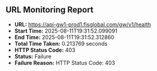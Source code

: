 ## URL Monitoring Report

- **URL:** https://api-gw1-prod1.fisglobal.com/gw/v1/health
- **Start Time:** 2025-08-11T19:31:52.099091
- **End Time:** 2025-08-11T19:31:52.312860
- **Total Time Taken:** 0.213769 seconds
- **HTTP Status Code:** 403
- **Status:** Failure
- **Failure Reason:** HTTP Status Code: 403
